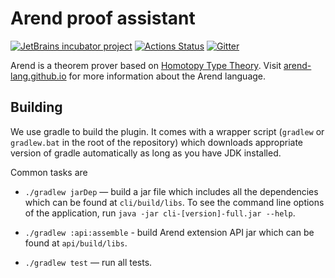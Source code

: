 # Arend proof assistant

[![JetBrains incubator project](https://jb.gg/badges/official.svg)](https://confluence.jetbrains.com/display/ALL/JetBrains+on+GitHub)
[![Actions Status](https://github.com/JetBrains/Arend/workflows/gradle/badge.svg)](https://github.com/JetBrains/Arend/actions)
[![Gitter](https://badges.gitter.im/arend-lang/community.svg)](https://gitter.im/arend-lang/community?utm_source=badge&utm_medium=badge&utm_campaign=pr-badge)

Arend is a theorem prover based on [Homotopy Type Theory](https://ncatlab.org/nlab/show/homotopy+type+theory).
Visit [arend-lang.github.io](https://arend-lang.github.io/) for more information about the Arend language.

## Building

We use gradle to build the plugin. It comes with a wrapper script (`gradlew` or `gradlew.bat` in
the root of the repository) which downloads appropriate version of gradle
automatically as long as you have JDK installed.

Common tasks are

- `./gradlew jarDep` — build a jar file which includes all the dependencies which can be found at `cli/build/libs`.
  To see the command line options of the application, run `java -jar cli-[version]-full.jar --help`.

- `./gradlew :api:assemble` - build Arend extension API jar which can be found at `api/build/libs`.

- `./gradlew test` — run all tests.
